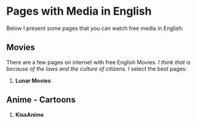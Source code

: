 # Pages with Media in English
Below I present some pages that you can watch free media in English:

## Movies
There are a few pages on internet with free English Movies. _I think that is because of the laws and the culture of citizens._ I select the best pages:
1. **Lunar Movies**


## Anime - Cartoons
1. **KissAnime**

